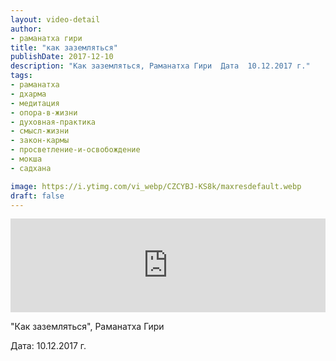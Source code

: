 ```yaml
---
layout: video-detail
author:
- раманатха гири
title: "как заземляться"
publishDate: 2017-12-10
description: "Как заземляться, Раманатха Гири  Дата  10.12.2017 г."
tags: 
- раманатха
- дхарма
- медитация
- опора-в-жизни
- духовная-практика
- смысл-жизни
- закон-кармы
- просветление-и-освобождение
- мокша
- садхана

image: https://i.ytimg.com/vi_webp/CZCYBJ-KS8k/maxresdefault.webp
draft: false
---
```


<iframe width="100%" src="https://www.youtube.com/embed/CZCYBJ-KS8k" frameborder="0" allowfullscreen=""></iframe> 

 "Как заземляться", Раманатха Гири

 Дата: 10.12.2017 г.

  

 
